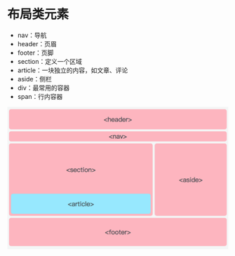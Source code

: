 # 布局类元素

- nav：导航
- header：页眉
- footer：页脚
- section：定义一个区域
- article：一块独立的内容，如文章、评论
- aside：侧栏
- div：最常用的容器
- span：行内容器

![404](images/语义元素使用示例.png)
